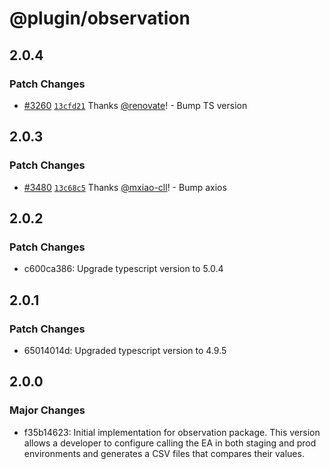 # @plugin/observation

## 2.0.4

### Patch Changes

- [#3260](https://github.com/goplugin/external-adapters-js/pull/3260) [`13cfd21`](https://github.com/goplugin/external-adapters-js/commit/13cfd215dcbd14c31f173bd874da36d636434627) Thanks [@renovate](https://github.com/apps/renovate)! - Bump TS version

## 2.0.3

### Patch Changes

- [#3480](https://github.com/goplugin/external-adapters-js/pull/3480) [`13c68c5`](https://github.com/goplugin/external-adapters-js/commit/13c68c550cd0131940c41eb28d2f257d68d6312c) Thanks [@mxiao-cll](https://github.com/mxiao-cll)! - Bump axios

## 2.0.2

### Patch Changes

- c600ca386: Upgrade typescript version to 5.0.4

## 2.0.1

### Patch Changes

- 65014014d: Upgraded typescript version to 4.9.5

## 2.0.0

### Major Changes

- f35b14623: Initial implementation for observation package. This version allows a developer to configure calling the EA in both staging and prod environments and generates a CSV files that compares their values.
